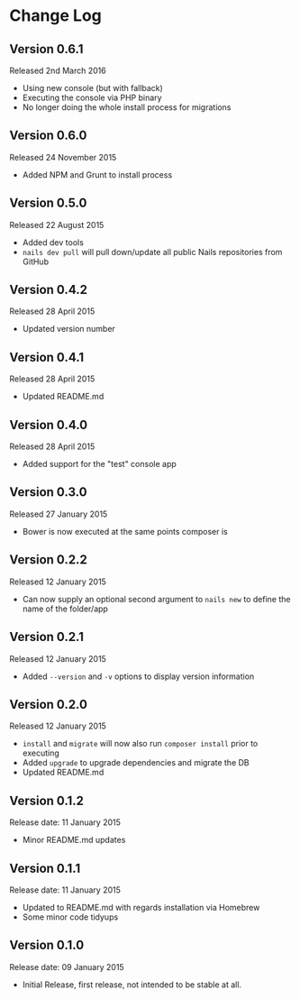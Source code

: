 # Change Log


## Version 0.6.1

Released 2nd March 2016

- Using new console (but with fallback)
- Executing the console via PHP binary
- No longer doing the whole install process for migrations

## Version 0.6.0

Released 24 November 2015

- Added NPM and Grunt to install process


## Version 0.5.0

Released 22 August 2015

- Added dev tools
- `nails dev pull` will pull down/update all public Nails repositories from GitHub


## Version 0.4.2

Released 28 April 2015

- Updated version number


## Version 0.4.1

Released 28 April 2015

- Updated README.md


## Version 0.4.0

Released 28 April 2015

- Added support for the "test" console app


## Version 0.3.0

Released 27 January 2015

- Bower is now executed at the same points composer is


## Version 0.2.2

Released 12 January 2015

- Can now supply an optional second argument to `nails new` to define the name of the folder/app


## Version 0.2.1

Released 12 January 2015

- Added `--version` and `-v` options to display version information


## Version 0.2.0

Released 12 January 2015

- `install` and `migrate` will now also run `composer install` prior to executing
- Added `upgrade` to upgrade dependencies and migrate the DB
- Updated README.md


## Version 0.1.2

Release date: 11 January 2015

- Minor README.md updates


## Version 0.1.1

Release date: 11 January 2015

- Updated to README.md with regards installation via Homebrew
- Some minor code tidyups


## Version 0.1.0

Release date: 09 January 2015

- Initial Release, first release, not intended to be stable at all.
